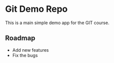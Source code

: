 # Git Demo Repo
This is a main simple demo app for the GIT course.

## Roadmap
 * Add new features
 * Fix the bugs